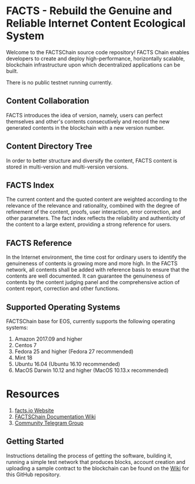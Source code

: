 # FACTS - Rebuild the Genuine and Reliable Internet Content Ecological System

Welcome to the FACTSChain source code repository!  FACTS Chain enables developers to create and deploy high-performance, horizontally scalable, blockchain infrastructure upon which decentralized applications can be built.

There is no public testnet running currently.

## Content Collaboration
FACTS introduces the idea of version, namely, users can perfect themselves and other's contents consecutively and record the new generated contents in the blockchain with a new version number.

## Content Directory Tree
In order to better structure and diversify the content, FACTS content is stored in multi-version and multi-version versions.

## FACTS Index
The current content and the quoted content are weighted according to the relevance of the relevance and rationality, combined with the degree of refinement of the content, proofs, user interaction, error correction, and other parameters. The fact index reflects the reliability and authenticity of the content to a large extent, providing a strong reference for users.

## FACTS Reference
In the Internet environment, the time cost for ordinary users to identify the genuineness of contents is growing more and more high. In the FACTS network, all contents shall be added with reference basis to ensure that the contents are well documented. It can guarantee the genuineness of contents by the content judging panel and the comprehensive action of content report, correction and other functions.

## Supported Operating Systems
FACTSChain base for EOS, currently supports the following operating systems:  
1. Amazon 2017.09 and higher
2. Centos 7
3. Fedora 25 and higher (Fedora 27 recommended)
4. Mint 18
5. Ubuntu 16.04 (Ubuntu 16.10 recommended)
6. MacOS Darwin 10.12 and higher (MacOS 10.13.x recommended)

# Resources
1. [facts.io Website](https://facts.io/)
3. [FACTSChain Documentation Wiki](https://github.com/factsio/factschain/wiki)
6. [Community Telegram Group](https://t.me/factsio)

<a name="gettingstarted"></a>
## Getting Started
Instructions detailing the process of getting the software, building it, running a simple test network that produces blocks, account creation and uploading a sample contract to the blockchain can be found on the [Wiki](https://github.com/factsio/factschain/wiki) for this GitHub repository.
